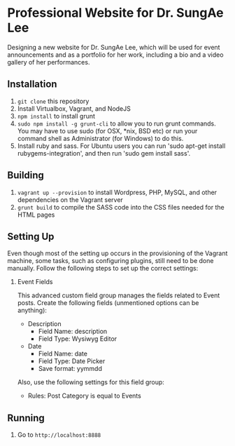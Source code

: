 # Professional Website for Dr. SungAe Lee

Designing a new website for Dr. SungAe Lee, which will be used for event announcements and as a portfolio for her work, including a bio and a video gallery of her performances.

## Installation

1. `git clone` this repository
2. Install Virtualbox, Vagrant, and NodeJS
3. `npm install` to install grunt
4. `sudo npm install -g grunt-cli` to allow you to run grunt commands. You may have to use sudo (for OSX, *nix, BSD etc) or run your command shell as Administrator (for Windows) to do this.
5. Install ruby and sass. For Ubuntu users you can run 'sudo apt-get install rubygems-integration', and then run 'sudo gem install sass'.

## Building
1. `vagrant up --provision` to install Wordpress, PHP, MySQL, and other dependencies on the Vagrant server
2. `grunt build` to compile the SASS code into the CSS files needed for the HTML pages

## Setting Up

Even though most of the setting up occurs in the provisioning of the Vagrant machine, some tasks, such as configuring plugins, still need to be done manually. Follow the following steps to set up the correct settings:

1. Event Fields
    
    This advanced custom field group manages the fields related to Event posts. Create the following fields (unmentioned options can be anything):

    - Description
        - Field Name: description
        - Field Type: Wysiwyg Editor
    - Date
        - Field Name: date
        - Field Type: Date Picker
        - Save format: yymmdd

    Also, use the following settings for this field group:

    - Rules: Post Category is equal to Events

## Running
1. Go to `http://localhost:8888`
